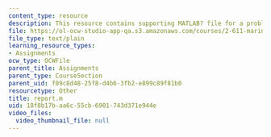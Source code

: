 ```yaml
---
content_type: resource
description: This resource contains supporting MATLAB? file for a problem set.
file: https://ol-ocw-studio-app-qa.s3.amazonaws.com/courses/2-611-marine-power-and-propulsion-fall-2006/18f8b17baa6c55cb6901743d371e944e_report.m
file_type: text/plain
learning_resource_types:
- Assignments
ocw_type: OCWFile
parent_title: Assignments
parent_type: CourseSection
parent_uid: f09c8d48-25f8-d4b6-3fb2-e899c89f81b0
resourcetype: Other
title: report.m
uid: 18f8b17b-aa6c-55cb-6901-743d371e944e
video_files:
  video_thumbnail_file: null
---
```

